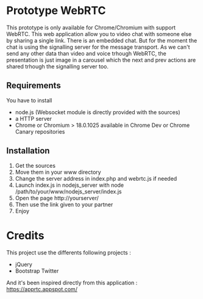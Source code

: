 # Prototype WebRTC

This prototype is only available for Chrome/Chromium with support WebRTC.
This web application allow you to video chat with someone else by sharing a single link.
There is an embedded chat. But for the moment the chat is using the signalling server for the message transport.
As we can't send any other data than video and voice trhough WebRTC, the presentation is just image in a carousel which the next and prev actions are shared trhough the signalling server too.


## Requirements

You have to install 

- node.js (Websocket module is directly provided with the sources)
- a HTTP server
- Chrome or Chromium > 18.0.1025 available in Chrome Dev or Chrome Canary repositories

## Installation

1. Get the sources
2. Move them in your www directory
3. Change the server address in index.php and webrtc.js if needed
4. Launch index.js in nodejs_server with node /path/to/your/www/nodejs_server/index.js
5. Open the page http://yourserver/
6. Then use the link given to your partner
7. Enjoy

# Credits

This project use the differents following projects :

- jQuery
- Bootstrap Twitter

And it's been inspired directly from this application : https://apprtc.appspot.com/